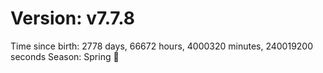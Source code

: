 # Version: v7.7.8
Time since birth: 2778 days, 66672 hours, 4000320 minutes, 240019200 seconds
Season: Spring 🌸
